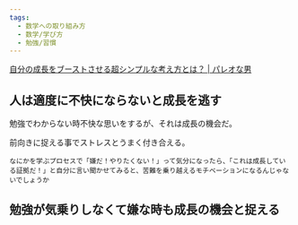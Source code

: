 ```yaml
---
tags:
  - 数学への取り組み方
  - 数学/学び方
  - 勉強/習慣
---
```

[自分の成長をブーストさせる超シンプルな考え方とは？ | パレオな男](https://yuchrszk.blogspot.com/2023/01/blog-post_27.html)

## 人は適度に不快にならないと成長を逃す


勉強でわからない時不快な思いをするが、それは成長の機会だ。

前向きに捉える事でストレスとうまく付き合える。

```
なにかを学ぶプロセスで「嫌だ！やりたくない！」って気分になったら、「これは成長している証拠だ！」と自分に言い聞かせてみると、苦難を乗り越えるモチベーションになるんじゃないでしょうか
```

## 勉強が気乗りしなくて嫌な時も成長の機会と捉える 
